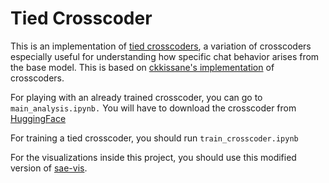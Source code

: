 # Tied Crosscoder
This is an implementation of [tied crosscoders](https://github.com/ARBORproject/arborproject.github.io/discussions/23), a variation of crosscoders especially useful for understanding how specific chat behavior arises from the base model. This is based on [ckkissane's implementation](https://github.com/ckkissane/crosscoder-model-diff-replication) of crosscoders.

For playing with an already trained crosscoder, you can go to `main_analysis.ipynb.` You will have to download the crosscoder from [HuggingFace](huggingface.co/sa7270/tied-crosscoder)

For training a tied crosscoder, you should run `train_crosscoder.ipynb`

For the visualizations inside this project, you should use this modified version of [sae-vis](github.com/aranguri/crosscoder-sae-vis).

